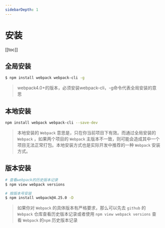 ```yaml
---
sidebarDepth: 1
---
```


# 安装
[[toc]]
## 全局安装
```sh
$ npm install webpack webpack-cli -g
```
> webpack4.0+的版本，必须安装webpack-cli，-g命令代表全局安装的意思

## 本地安装
```sh
npm install webpack webpack-cli --save-dev
```
> 本地安装的 `Webpack` 意思是，只在你当前项目下有效。而通过全局安装的 `Webpack` ，如果两个项目的 `Webpack` 主版本不一致，则可能会造成其中一个项目无法正常打包。本地安装方式也是实际开发中推荐的一种 `Webpack` 安装方式。

## 版本安装
```sh
# 查看webpack的历史版本记录
$ npm view webpack versions

# 按版本号安装
$ npm install webpack@4.25.0 -D
```
> 如果你对 `Webpack` 的具体版本有严格要求，那么可以先去 `github` 的 `Webpack` 仓库查看历史版本记录或者使用 `npm view webpack versions` 查看 `Webpack` 的`npm` 历史版本记录












